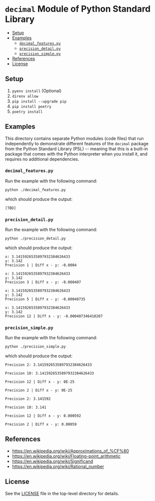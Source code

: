 # `decimal` Module of Python Standard Library

<!-- MarkdownTOC -->

- [Setup](#setup)
- [Examples](#examples)
    - [`decimal_features.py`](#decimal_featurespy)
    - [`precision_detail.py`](#precision_detailpy)
    - [`precision_simple.py`](#precision_simplepy)
- [References](#references)
- [License](#license)

<!-- /MarkdownTOC -->

<a id="setup"></a>
## Setup

1. `pyenv install` (Optional)
1. `direnv allow`
1. `pip install --upgrade pip`
1. `pip install poetry`
1. `poetry install`

<a id="examples"></a>
## Examples

This directory contains separate Python modules (code files) that run independently to demonstrate different features of the `decimal` package from the Python Standard Library (PSL) -- meaning that this is a built-in package that comes with the Python interpreter when you install it, and requires no additional dependencies.

<a id="decimal_featurespy"></a>
### `decimal_features.py`

Run the example with the following command:

```bash
python ./decimal_features.py
```

which should produce the output:

```
[TBD]
```

<a id="precision_detailpy"></a>
### `precision_detail.py`

Run the example with the following command:

```bash
python ./precision_detail.py
```

which should produce the output:

```
x: 3.1415926535897932384626433
y: 3.142
Precision 1 | Diff x - y: -0.0004

x: 3.1415926535897932384626433
y: 3.142
Precision 3 | Diff x - y: -0.000407

x: 3.1415926535897932384626433
y: 3.142
Precision 5 | Diff x - y: -0.00040735

x: 3.1415926535897932384626433
y: 3.142
Precision 12 | Diff x - y: -0.000407346410207
```


<a id="precision_simplepy"></a>
### `precision_simple.py`

Run the example with the following command:

```bash
python ./precision_simple.py
```

which should produce the output:

```
Precision 2: 3.1415926535897932384626433

Precision 10: 3.1415926535897932384626433

Precision 12 | Diff x - y: 0E-25

Precision 2 | Diff x - y: 0E-25

Precision 2: 3.141592

Precision 10: 3.141

Precision 12 | Diff x - y: 0.000592

Precision 2 | Diff x - y: 0.00059
```

<a id="references"></a>
## References

- https://en.wikipedia.org/wiki/Approximations_of_%CF%80
- https://en.wikipedia.org/wiki/Floating-point_arithmetic
- https://en.wikipedia.org/wiki/Significand
- https://en.wikipedia.org/wiki/Rational_number

<a id="license"></a>
## License

See the [LICENSE](../LICENSE) file in the top-level directory for details.
